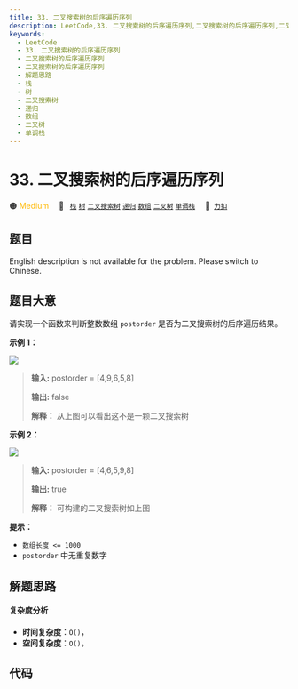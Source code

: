 ```yaml
---
title: 33. 二叉搜索树的后序遍历序列
description: LeetCode,33. 二叉搜索树的后序遍历序列,二叉搜索树的后序遍历序列,二叉搜索树的后序遍历序列,解题思路,栈,树,二叉搜索树,递归,数组,二叉树,单调栈
keywords:
  - LeetCode
  - 33. 二叉搜索树的后序遍历序列
  - 二叉搜索树的后序遍历序列
  - 二叉搜索树的后序遍历序列
  - 解题思路
  - 栈
  - 树
  - 二叉搜索树
  - 递归
  - 数组
  - 二叉树
  - 单调栈
---
```


# 33. 二叉搜索树的后序遍历序列

🟠 <font color=#ffb800>Medium</font>&emsp; 🔖&ensp; [`栈`](/tag/stack.md) [`树`](/tag/tree.md) [`二叉搜索树`](/tag/binary-search-tree.md) [`递归`](/tag/recursion.md) [`数组`](/tag/array.md) [`二叉树`](/tag/binary-tree.md) [`单调栈`](/tag/monotonic-stack.md)&emsp; 🔗&ensp;[`力扣`](https://leetcode.cn/problems/er-cha-sou-suo-shu-de-hou-xu-bian-li-xu-lie-lcof)

## 题目

English description is not available for the problem. Please switch to
Chinese.


## 题目大意

请实现一个函数来判断整数数组 `postorder` 是否为二叉搜索树的后序遍历结果。



**示例 1：**

![](https://pic.leetcode.cn/1706665328-rfvWhs-%E6%88%AA%E5%B1%8F2024-01-31%2009.41.48.png)

> 
> 
> 
> 
> 
> **输入:** postorder = [4,9,6,5,8]
> 
> **输出:** false 
> 
> **解释：** 从上图可以看出这不是一颗二叉搜索树
> 
> 

**示例 2：**

![](https://pic.leetcode.cn/1694762510-vVpTic-%E5%89%91%E6%8C%8733.png)

> 
> 
> 
> 
> 
> **输入:** postorder = [4,6,5,9,8]
> 
> **输出:** true 
> 
> **解释：** 可构建的二叉搜索树如上图
> 
> 



**提示：**

  * `数组长度 <= 1000`
  * `postorder` 中无重复数字




## 解题思路

#### 复杂度分析

- **时间复杂度**：`O()`，
- **空间复杂度**：`O()`，

## 代码

```javascript

```